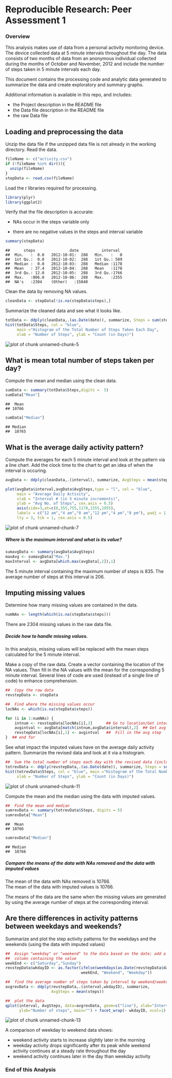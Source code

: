 # Reproducible Research: Peer Assessment 1

### Overview

This analysis makes use of data from a personal activity monitoring
device. The device collected data at 5 minute intervals throughout the
day. The data consists of two months of data from an anonymous
individual collected during the months of October and November, 2012
and include the number of steps taken in 5 minute intervals each day.

This document contains the processing code and analytic data generated to summarize the data and create exploratory and summary graphs. 

Additional information is available in this repo, and includes:

+ the Project description in the README file
+ the Data file description in the README file
+ the raw Data file


## Loading and preprocessing the data


Unzip the data file if the unzipped data file is not already in the working directory.  Read the data.


```r
fileName <- c("activity.csv")
if (!fileName %in% dir()){
  unzip(fileName)
} 
stepData <- read.csv(fileName) 
```

Load the r libraries required for processing.


```r
library(plyr)
library(ggplot2)
```

Verify that the file description is accurate:

+ NAs occur in the steps variable only

+ there are no negative values in the steps and interval variable


```r
summary(stepData)
```

```
##      steps               date          interval   
##  Min.   :  0.0   2012-10-01:  288   Min.   :   0  
##  1st Qu.:  0.0   2012-10-02:  288   1st Qu.: 589  
##  Median :  0.0   2012-10-03:  288   Median :1178  
##  Mean   : 37.4   2012-10-04:  288   Mean   :1178  
##  3rd Qu.: 12.0   2012-10-05:  288   3rd Qu.:1766  
##  Max.   :806.0   2012-10-06:  288   Max.   :2355  
##  NA's   :2304    (Other)   :15840
```

Clean the data by removing NA values.


```r
cleanData <- stepData[!is.na(stepData$steps),]
```

Summarize the cleaned data and see what it looks like.


```r
totData <- ddply(cleanData,.(as.Date(date)), summarize, Steps = sum(steps))
hist(totData$Steps, col = "blue",
     main ="Histogram of the Total Number of Steps Taken Each Day",
     xlab = "Number of Steps", ylab = "Count (in Days)")
```

![plot of chunk unnamed-chunk-5](figure/unnamed-chunk-5.png) 


## What is mean total number of steps taken per day?


Compute the mean and median using the clean data.


```r
sumData <- summary(totData$Steps,digits =  5)
sumData["Mean"]
```

```
##  Mean 
## 10766
```

```r
sumData["Median"]
```

```
## Median 
##  10765
```


## What is the average daily activity pattern?


Compute the averages for each 5 minute interval and look at the pattern via a line chart.  Add the clock time to the chart to get an idea of when the interval is occuring.



```r
avgData <- ddply(cleanData,.(interval), summarize, AvgSteps = mean(steps))

plot(avgData$interval,avgData$AvgSteps,type = "l", col = "blue",
     main = "Average Daily Activity",
     xlab = "Interval # (in 5 minute increments)",
     ylab = "Avg No. of Steps", cex.axis = 0.5)
     axis(side=3,at=c(0,355,755,1178,1555,1955), 
     labels = c("12 am","4 am","8 am","12 pm","4 pm","8 pm"), padj = 1,
     lty = 3, tck = 1, cex.axis = 0.5)
```

![plot of chunk unnamed-chunk-7](figure/unnamed-chunk-7.png) 

#####  Where is the maximum interval and what is its value?


```r
sumavgData <- summary(avgData$AvgSteps)
maxAvg <- sumavgData["Max."]
maxInterval <- avgData[which.max(avgData[,2]),1]
```

The 5 minute interval containing the maximum number of steps is 835.  The average number of steps at this interval is 206.



## Imputing missing values


Determine how many missing values are contained in the data.


```r
numNAs <- length(which(is.na(stepData$steps)))
```

There are 2304 missing values in the raw data file.

##### Decide how to handle missing values.

In this analysis, missing values will be replaced with the mean steps calculated for the 5 minute interval. 

Make a copy of the raw data.  Create a vector containing the location of the NA values.  Then fill in the NA values with the mean for the corresponding 5 minute interval.  Several lines of code are used (instead of a single line of code) to enhance comprehension.


```r
##  Copy the raw data
revstepData <- stepData

##  Find where the missing values occur 
locNAs <- which(is.na(stepData$steps))

for (i in 1:numNAs) {
    intnum <- revstepData[locNAs[i],3]      ## Go to location/Get interval number
    avgintval <- avgData[match(intnum,avgData$interval),2]  ## Get avg step @ int
    revstepData[locNAs[i],1] <- avgintval   ##  Fill in the avg step
}  ## end for
```

See what impact the imputed values have on the average daily activity pattern.  Summarize the revised data and look at it via a histogram.



```r
##  Sum the total number of steps each day with the revised data (including avgs)
totrevData <- ddply(revstepData,.(as.Date(date)), summarize, Steps = sum(steps))
hist(totrevData$Steps, col = "blue", main ="Histogram of the Total Number of Steps Taken Each Day",
     xlab = "Number of Steps", ylab = "Count (in Days)")
```

![plot of chunk unnamed-chunk-11](figure/unnamed-chunk-11.png) 

Compute the mean and the median using the data with imputed values.

```r
##  Find the mean and median
sumrevData <- summary(totrevData$Steps, digits = 5)
sumrevData["Mean"]
```

```
##  Mean 
## 10766
```

```r
sumrevData["Median"]
```

```
## Median 
##  10766
```


##### Compare the means of the data with NAs removed and the data with imputed values

The mean of the data with NAs removed is 10766.  
The mean of the data with imputed values is 10766.

The means of the data are the same when the missing values are generated by using the average number of steps at the corresponding interval.


## Are there differences in activity patterns between weekdays and weekends?

Summarize and plot the step activity patterns for the weekdays and the weekends (using the data with imputed values)


```r
##  Assign "weekday" or "weekend" to the data based on the date; add a new
##  column containing the value
weekEnd <- c("Saturday","Sunday")
revstepData$wkdayID <- as.factor(ifelse(weekdays(as.Date(revstepData$date)) %in%
                                 weekEnd, "Weekend", "Weekday"))

##  find the average number of steps taken by interval by weekend/weekday
avgrevData <- ddply(revstepData,.(interval,wkdayID), summarize,
                    AvgSteps = mean(steps))

##  plot the data
qplot(interval, AvgSteps, data=avgrevData, geom=c("line"), xlab="Interval", 
      ylab="Number of steps", main="") + facet_wrap(~ wkdayID, ncol=1)
```

![plot of chunk unnamed-chunk-13](figure/unnamed-chunk-13.png) 

A comparison of weekday to weekend data shows:

*   weekend activity starts to increase slightly later in the morning
*   weekday activity drops significantly after its peak while weekend activity continues at a steady rate throughout the day
*   weekend activity continues later in the day than weekday activity


###  End of this Analysis

